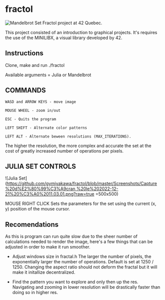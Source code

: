 # fractol
![Mandelbrot Set](https://github.com/gymiyakawa/fractol/blob/master/Screenshots/Capture%20d%E2%80%99%C3%A9cran,%20le%202022-12-20%20%C3%A0%2016.48.51.png=500x500)
Fractol project at 42 Quebec.

This project consisted of an introduction to graphical projects. It's requires the use of the MINILIBX, 
a visual library developed by 42.

## Instructions

Clone, make and run ./fractol

Available arguments = Julia or Mandelbrot

## COMMANDS


    WASD and ARROW KEYS - move image

    MOUSE WHEEL - zoom in/out

    ESC - Quits the program

    LEFT SHIFT - Alternate color patterns

    LEFT ALT - Alternate beween resolutions (MAX_ITERATIONS). 

The higher the resolution, the more complex and accurate the set at the cost of greatly increased number of operations per pixels.
    
## JULIA SET CONTROLS

![Julia Set](https://github.com/gymiyakawa/fractol/blob/master/Screenshots/Capture%20d%E2%80%99%C3%A9cran,%20le%202022-12-21%20%C3%A0%2011.03.01.png?raw=true =500x500)

MOUSE RIGHT CLICK
Sets the parameters for the set using the current (x, y) position of the mouse cursor.

## Recomendations

As this is program can run quite slow due to the sheer number of calculations needed to render
the image, here's a few things that can be adjusted in order to make it run smoother.

- Adjust windows size in fractal.h
  The larger the number of pixels, the exponentially larger the number of operations. Default is set at 1250 / 1250.
  Changing the aspect ratio should not deform the fractal but it will make it initallize decentralized.

-  Find the pattern you want to explore and only then up the res.
    Navigating and zooming in lower resolution will be drastically faster than doing so in higher res.  
 

